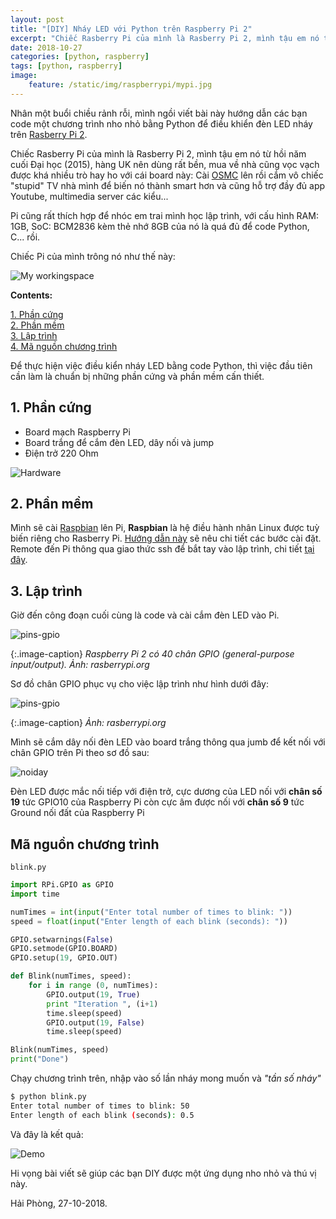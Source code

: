 ```yaml
---
layout: post
title: "[DIY] Nháy LED với Python trên Raspberry Pi 2"
excerpt: "Chiếc Rasberry Pi của mình là Rasberry Pi 2, mình tậu em nó từ hồi năm cuối Đại học (2015), hàng UK nên dùng rất bền, mua về nhà cũng vọc vạch được khá nhiều trò hay ho với cái board này: Cài OSMC (https://osmc.tv/download/) lên rồi cắm vô chiếc "stupid" TV nhà mình để biến nó thành smart hơn và cũng hỗ trợ đầy đủ app Youtube, multimedia server các kiểu..."
date: 2018-10-27
categories: [python, raspberry]
tags: [python, raspberry]
image: 
	feature: /static/img/raspberrypi/mypi.jpg
---
```


Nhân một buổi chiều rảnh rỗi, mình ngồi viết bài này hướng dẫn các bạn code một chương trình nho nhỏ bằng Python để điều khiển đèn LED nháy trên [Rasberry Pi 2](https://www.raspberrypi.org/products/raspberry-pi-2-model-b/).  

Chiếc Rasberry Pi của mình là Rasberry Pi 2, mình tậu em nó từ hồi năm cuối Đại học (2015), hàng UK nên dùng rất bền, mua về nhà cũng vọc vạch được khá nhiều trò hay ho với cái board này: Cài [OSMC](https://osmc.tv/download/) lên rồi cắm vô chiếc "stupid" TV nhà mình để biến nó thành smart hơn và cũng hỗ trợ đầy đủ app Youtube, multimedia server các kiểu...

Pi cũng rất thích hợp để nhóc em trai mình học lập trình, với cấu hình RAM: 1GB, SoC: BCM2836 kèm thẻ nhớ 8GB của nó là quá đủ để code Python, C... rồi.  

Chiếc Pi của mình trông nó như thế này:

![My workingspace](/static/img/raspberrypi/mypi.jpg)

**Contents:**


<!-- MarkdownTOC -->
[1. Phần cứng](#-phancung)  
[2. Phần mềm](#-phanmem)  
[3. Lập trình](#-laptrinh)  
[4. Mã nguồn chương trình](#-manguon)  
<!-- /MarkdownTOC -->

Để thực hiện việc điều kiển nháy LED bằng code Python, thì việc đầu tiên cần làm là chuẩn bị những phần cứng và phần mềm cấn thiết.

<a name="-phancung"><a/>
## 1. Phần cứng
* Board mạch Raspberry Pi
* Board trắng để cắm đèn LED, dây nối và jump
* Điện trở 220 Ohm 

![Hardware](/static/img/raspberrypi/hardware.jpg)

<a name="-phanmem"><a/>
## 2. Phần mềm
Mình sẽ cài [Raspbian](https://www.raspberrypi.org/downloads/raspbian/) lên Pi, **Raspbian** là hệ điều hành nhân Linux được tuỳ biến riêng cho Rasberry Pi. [Hướng dẫn này](https://www.raspberrypi.org/documentation/installation/installing-images/README.md) sẽ nêu chi tiết các bước cài đặt. Remote đến Pi thông qua giao thức ssh để bắt tay vào lập trình, chi tiết [tại đây](https://truongnh1992.github.io/linux/networking/raspberry/2018/10/30/remote-to-raspberrypi.html).

<a name="-laptrinh"><a/>
## 3. Lập trình
Giờ đến công đoạn cuối cùng là code và cài cắm đèn LED vào Pi.  

![pins-gpio](/static/img/raspberrypi/gpio-pins-pi2.jpg)

{:.image-caption}
*Raspberry Pi 2 có 40 chân GPIO (general-purpose input/output). Ảnh: rasberrypi.org*

Sơ đồ chân GPIO phục vụ cho việc lập trình như hình dưới đây:

![pins-gpio](/static/img/raspberrypi/gpio-numbers-pi2.jpg)

{:.image-caption}
*Ảnh: rasberrypi.org*

Mình sẽ cắm dây nối đèn LED vào board trắng thông qua jumb để kết nối với chân GPIO trên Pi theo sơ đồ sau:

![noiday](/static/img/raspberrypi/noiday.jpg)

Đèn LED được mắc nối tiếp với điện trở, cực dương của LED nối với **chân số 19** tức GPIO10 của Raspberry Pi còn cực âm được nối với **chân số 9** tức Ground nối đất của Raspberry Pi

<a name="-manguon"><a/>
## Mã nguồn chương trình

`blink.py`

```python
import RPi.GPIO as GPIO
import time

numTimes = int(input("Enter total number of times to blink: "))
speed = float(input("Enter length of each blink (seconds): "))

GPIO.setwarnings(False)
GPIO.setmode(GPIO.BOARD)
GPIO.setup(19, GPIO.OUT)

def Blink(numTimes, speed):
    for i in range (0, numTimes):
        GPIO.output(19, True)
        print "Iteration ", (i+1)
        time.sleep(speed)
        GPIO.output(19, False)
        time.sleep(speed)

Blink(numTimes, speed)
print("Done")
```

Chạy chương trình trên, nhập vào số lần nháy mong muốn và *"tần số nháy"*
```sh
$ python blink.py
Enter total number of times to blink: 50
Enter length of each blink (seconds): 0.5
```
Và đây là kết quả:

![Demo](/static/img/raspberrypi/demo_led.gif)

Hi vọng bài viết sẽ giúp các bạn DIY được một ứng dụng nho nhỏ và thú vị này.

Hải Phòng, 27-10-2018.
